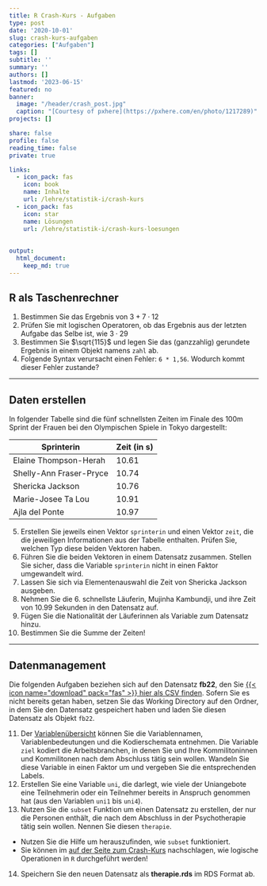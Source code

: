 ```yaml
---
title: R Crash-Kurs - Aufgaben
type: post
date: '2020-10-01'
slug: crash-kurs-aufgaben
categories: ["Aufgaben"]
tags: []
subtitle: ''
summary: ''
authors: []
lastmod: '2023-06-15'
featured: no
banner:
  image: "/header/crash_post.jpg"
  caption: "[Courtesy of pxhere](https://pxhere.com/en/photo/1217289)"
projects: []

share: false
profile: false
reading_time: false
private: true

links:
  - icon_pack: fas
    icon: book
    name: Inhalte
    url: /lehre/statistik-i/crash-kurs
  - icon_pack: fas
    icon: star
    name: Lösungen
    url: /lehre/statistik-i/crash-kurs-loesungen
    
    
output:
  html_document:
    keep_md: true
---
```


## R als Taschenrechner

1. Bestimmen Sie das Ergebnis von $3 + 7 \cdot 12$
2. Prüfen Sie mit logischen Operatoren, ob das Ergebnis aus der letzten Aufgabe das Selbe ist, wie $3 \cdot 29$
3. Bestimmen Sie $\sqrt{115}$ und legen Sie das (ganzzahlig) gerundete Ergebnis in einem Objekt namens `zahl` ab.
4. Folgende Syntax verursacht einen Fehler: `6 * 1,56`. Wodurch kommt dieser Fehler zustande?

***

## Daten erstellen

In folgender Tabelle sind die fünf schnellsten Zeiten im Finale des 100m Sprint der Frauen bei den Olympischen Spiele in Tokyo dargestellt:

Sprinterin | Zeit (in s)
------ | -----------
Elaine Thompson-Herah | 10.61
Shelly-Ann Fraser-Pryce | 10.74
Shericka Jackson | 10.76
Marie-Josee Ta Lou | 10.91
Ajla del Ponte | 10.97

5. Erstellen Sie jeweils einen Vektor `sprinterin` und einen Vektor `zeit`, die die jeweiligen Informationen aus der Tabelle enthalten. Prüfen Sie, welchen Typ diese beiden Vektoren haben.
6. Führen Sie die beiden Vektoren in einem Datensatz zusammen. Stellen Sie sicher, dass die Variable `sprinterin` nicht in einen Faktor umgewandelt wird.
7. Lassen Sie sich via Elementenauswahl die Zeit von Shericka Jackson ausgeben.
8. Nehmen Sie die 6. schnellste Läuferin, Mujinha Kambundji, und ihre Zeit von  10.99 Sekunden in den Datensatz auf.
9. Fügen Sie die Nationalität der Läuferinnen als Variable zum Datensatz hinzu.
10. Bestimmen Sie die Summe der Zeiten!

***

## Datenmanagement

Die folgenden Aufgaben beziehen sich auf den Datensatz **fb22**, den Sie [{{< icon name="download" pack="fas" >}} hier als CSV finden](/daten/fb22.csv). Sofern Sie es nicht bereits getan haben, setzen Sie das Working Directory auf den Ordner, in dem Sie den Datensatz gespeichert haben und laden Sie diesen Datensatz als Objekt `fb22`.

11. Der [Variablenübersicht](/lehre/statistik-i/variablen.pdf) können Sie die Variablennamen, Variablenbedeutungen und die Kodierschemata entnehmen. Die Variable `ziel` kodiert die Arbeitsbranchen, in denen Sie und Ihre Kommilitoninnen und Kommilitonen nach dem Abschluss tätig sein wollen. Wandeln Sie diese Variable in einen Faktor um und vergeben Sie die entsprechenden Labels.
12. Erstellen Sie eine Variable `uni`, die darlegt, wie viele der Uniangebote eine Teilnehmerin oder ein Teilnehmer bereits in Anspruch genommen hat (aus den Variablen `uni1` bis `uni4`).
13. Nutzen Sie die `subset` Funktion um einen Datensatz zu erstellen, der nur die Personen enthält, die nach dem Abschluss in der Psychotherapie tätig sein wollen. Nennen Sie diesen `therapie`.
  + Nutzen Sie die Hilfe um herauszufinden, wie `subset` funktioniert.
  + Sie können im [auf der Seite zum Crash-Kurs](/lehre/statistik-i/crash-kurs) nachschlagen, wie logische Operationen in `R` durchgeführt werden!
14. Speichern Sie den neuen Datensatz als **therapie.rds** im RDS Format ab.
